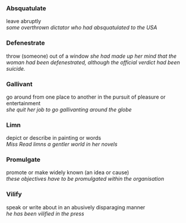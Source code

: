 ### Absquatulate
leave abruptly  
*some overthrown dictator who had absquatulated to the USA*

### Defenestrate
throw (someone) out of a window
*she had made up her mind that the woman had been defenestrated, although the official verdict had been suicide.*

### Gallivant
go around from one place to another in the pursuit of pleasure or entertainment  
*she quit her job to go gallivanting around the globe*

### Limn
depict or describe in painting or words  
*Miss Read limns a gentler world in her novels*

### Promulgate
promote or make widely known (an idea or cause)  
*these objectives have to be promulgated within the organisation*

### Vilify
speak or write about in an abusively disparaging manner  
*he has been vilified in the press*
